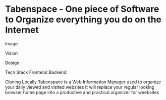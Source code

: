 # Tabenspace - One piece of Software to Organize everything you do on the Internet

Image

Vision

Design

Tech Stack
  Frontend
  Backend

Cloning Locally
Tabenspace is a Web Information Manager used to organize your daily viewed and visited websites 
It will replace your regular looking browser home page into a productive and practical organizer for weebsites
